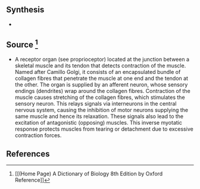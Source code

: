 ## Synthesis
- 
## Source [^1]
- A receptor organ (see proprioceptor) located at the junction between a skeletal muscle and its tendon that detects contraction of the muscle. Named after Camillo Golgi, it consists of an encapsulated bundle of collagen fibres that penetrate the muscle at one end and the tendon at the other. The organ is supplied by an afferent neuron, whose sensory endings (dendrites) wrap around the collagen fibres. Contraction of the muscle causes stretching of the collagen fibres, which stimulates the sensory neuron. This relays signals via interneurons in the central nervous system, causing the inhibition of motor neurons supplying the same muscle and hence its relaxation. These signals also lead to the excitation of antagonistic (opposing) muscles. This inverse myotatic response protects muscles from tearing or detachment due to excessive contraction forces.
## References

[^1]: [[(Home Page) A Dictionary of Biology 8th Edition by Oxford Reference]]